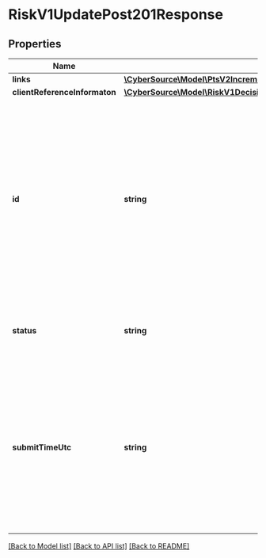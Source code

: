 # RiskV1UpdatePost201Response

## Properties
Name | Type | Description | Notes
------------ | ------------- | ------------- | -------------
**links** | [**\CyberSource\Model\PtsV2IncrementalAuthorizationPatch201ResponseLinks**](PtsV2IncrementalAuthorizationPatch201ResponseLinks.md) |  | [optional] 
**clientReferenceInformaton** | [**\CyberSource\Model\RiskV1DecisionsPost201ResponseClientReferenceInformation**](RiskV1DecisionsPost201ResponseClientReferenceInformation.md) |  | [optional] 
**id** | **string** | An unique identification number generated by Cybersource to identify the submitted request. Returned by all services. It is also appended to the endpoint of the resource. On incremental authorizations, this value with be the same as the identification number returned in the original authorization response. | [optional] 
**status** | **string** | The status for risk update 201 calls. Possible values are: - INVALID_REQUEST - COMPLETED | [optional] 
**submitTimeUtc** | **string** | Time of request in UTC. Format: &#x60;YYYY-MM-DDThh:mm:ssZ&#x60; **Example** &#x60;2016-08-11T22:47:57Z&#x60; equals August 11, 2016, at 22:47:57 (10:47:57 p.m.). The &#x60;T&#x60; separates the date and the time. The &#x60;Z&#x60; indicates UTC.  Returned by Cybersource for all services. | [optional] 

[[Back to Model list]](../README.md#documentation-for-models) [[Back to API list]](../README.md#documentation-for-api-endpoints) [[Back to README]](../README.md)


